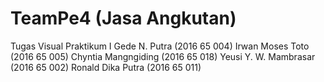 # TeamPe4 (Jasa Angkutan)
Tugas Visual Praktikum
I Gede N. Putra (2016 65 004)
Irwan Moses Toto (2016 65 005)
Chyntia Mangngiding (2016 65 018)
Yeusi Y. W. Mambrasar (2016 65 002)
Ronald Dika Putra (2016 65 011)
